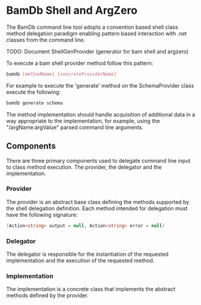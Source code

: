 # BamDb Shell and ArgZero
The BamDb command line tool adopts a convention based shell class method delegation paradigm enabling pattern based interaction with .net classes from the command line.

TODO: Document ShellGenProvider (generator for bam shell and argzero)

To execute a bam shell provider method follow this pattern:

```bash
bamdb [methodName] [concreteProviderName]
```

For example to execute the 'generate' method on the SchemaProvider class execute the following:

```bash
bamdb generate schema
```

The method implementation should handle acquisition of additional data in a way appropriate to the implementation, for example, using the "/argName:argValue" parsed command line arguments. 

## Components
There are three primary components used to delegate command line input to class method execution.  The provider, the delegator and the implementation. 

### Provider
The provider is an abstract base class defining the methods supported by the shell delegation definition.  Each method intended for delegation must have the following signature: 

```c#
(Action<string> output = null, Action<string> error = null)
```

### Delegator
The delegator is responsible for the instantiation of the requested implementation and the execution of the requested method.

### Implementation
The implementation is a concrete class that implements the abstract methods defined by the provider.

